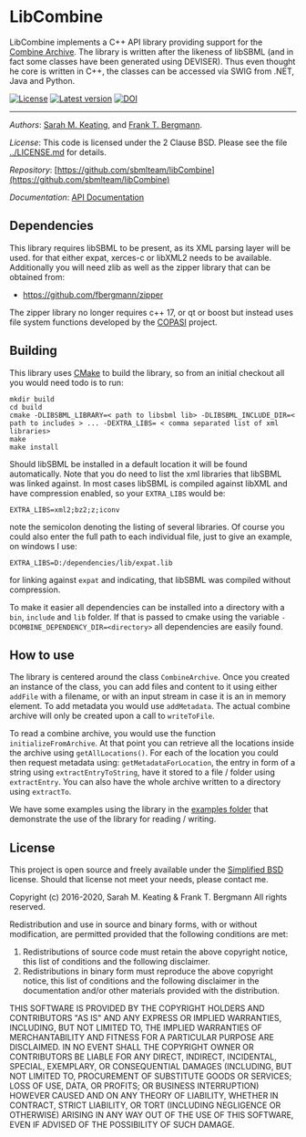 # LibCombine
LibCombine implements a C++ API library providing support for the [Combine Archive](http://co.mbine.org/documents/archive). The library is written after the likeness of libSBML (and in fact some classes have been generated using DEVISER). Thus even thought he core is written in C++, the classes can be accessed via SWIG from .NET, Java and Python. 

[![License](http://img.shields.io/:license-BSD-blue.svg)](http://opensource.org/licenses/BSD-2-Clause)  [![Latest version](https://img.shields.io/badge/Latest_version-0.2.14-brightgreen.svg)](http://shields.io) [![DOI](https://zenodo.org/badge/65286524.svg)](https://zenodo.org/badge/latestdoi/65286524)

----
*Authors*:      [Sarah M. Keating](http://www.ebi.ac.uk/about/people/sarah-keating), and [Frank T. Bergmann](http://www.cos.uni-heidelberg.de/index.php/f.bergmann?l=_e).

*License*:      This code is licensed under the 2 Clause BSD.  Please see the file [../LICENSE.md](https://raw.githubusercontent.com/sbmlteam/libCombine/master/LICENSE.md) for details.

*Repository*:   [https://github.com/sbmlteam/libCombine](https://github.com/sbmlteam/libCombine)

*Documentation*:   [API Documentation](https://sbmlteam.github.io/libCombine/html/class_combine_archive.html)


## Dependencies
This library requires libSBML to be present, as its XML parsing layer will be used. for that either expat, xerces-c or libXML2 needs to be available. Additionally you will need zlib as well as the zipper library that can be obtained from: 

* <https://github.com/fbergmann/zipper>

The zipper library no longer requires c++ 17, or qt or boost but instead uses file system functions developed by the [COPASI](http://copasi.org) project.

## Building 
This library uses [CMake](http://cmake.org) to build the library, so from an initial checkout all you would need todo is to run: 


    mkdir build  
    cd build
    cmake -DLIBSBML_LIBRARY=< path to libsbml lib> -DLIBSBML_INCLUDE_DIR=< path to includes > ... -DEXTRA_LIBS= < comma separated list of xml libraries> 
    make  
    make install
    
Should libSBML be installed in a default location it will be found automatically. Note that you do need to list the xml libraries that libSBML was linked against. In most cases libSBML is compiled against libXML and have compression enabled, so your `EXTRA_LIBS` would be:

	EXTRA_LIBS=xml2;bz2;z;iconv

note the semicolon denoting the listing of several libraries. Of course you could also enter the full path to each individual file, just to give an example, on windows I use: 

	EXTRA_LIBS=D:/dependencies/lib/expat.lib

for linking against `expat` and indicating, that libSBML was compiled without compression.

To make it easier all dependencies can be installed into a directory with a `bin`, `include` and `lib` folder. If that is passed to cmake using the variable `-DCOMBINE_DEPENDENCY_DIR=<directory>` all dependencies are easily found. 

## How to use
The library is centered around the class `CombineArchive`.  Once you created an instance of the class, you can add files and content to it using either `addFile` with a filename, or with an input stream in case it is an in memory element. To add metadata you would use `addMetadata`. The actual combine archive will only be created upon a call to `writeToFile`. 

To read a combine archive, you would use the function `initializeFromArchive`. At that point you can retrieve all the locations inside the archive using `getAllLocations()`. For each of the location you could then request metadata using: `getMetadataForLocation`, the entry in form of a string using `extractEntryToString`, have it stored to a file / folder using `extractEntry`. You can also have the whole archive written to a directory using `extractTo`.  

We have some examples using the library in the [examples folder](./examples) that demonstrate the use of the library for reading / writing.

## License 
This project is open source and freely available under the [Simplified BSD](http://opensource.org/licenses/BSD-2-Clause) license. Should that license not meet your needs, please contact me. 


  Copyright (c) 2016-2020, Sarah M. Keating & Frank T. Bergmann 
  All rights reserved.
  
  Redistribution and use in source and binary forms, with or without
  modification, are permitted provided that the following conditions are met: 
  
  1. Redistributions of source code must retain the above copyright notice, this
     list of conditions and the following disclaimer. 
  2. Redistributions in binary form must reproduce the above copyright notice,
     this list of conditions and the following disclaimer in the documentation
     and/or other materials provided with the distribution. 
  
  THIS SOFTWARE IS PROVIDED BY THE COPYRIGHT HOLDERS AND CONTRIBUTORS "AS IS" AND
  ANY EXPRESS OR IMPLIED WARRANTIES, INCLUDING, BUT NOT LIMITED TO, THE IMPLIED
  WARRANTIES OF MERCHANTABILITY AND FITNESS FOR A PARTICULAR PURPOSE ARE
  DISCLAIMED. IN NO EVENT SHALL THE COPYRIGHT OWNER OR CONTRIBUTORS BE LIABLE FOR
  ANY DIRECT, INDIRECT, INCIDENTAL, SPECIAL, EXEMPLARY, OR CONSEQUENTIAL DAMAGES
  (INCLUDING, BUT NOT LIMITED TO, PROCUREMENT OF SUBSTITUTE GOODS OR SERVICES;
  LOSS OF USE, DATA, OR PROFITS; OR BUSINESS INTERRUPTION) HOWEVER CAUSED AND
  ON ANY THEORY OF LIABILITY, WHETHER IN CONTRACT, STRICT LIABILITY, OR TORT
  (INCLUDING NEGLIGENCE OR OTHERWISE) ARISING IN ANY WAY OUT OF THE USE OF THIS
  SOFTWARE, EVEN IF ADVISED OF THE POSSIBILITY OF SUCH DAMAGE.
